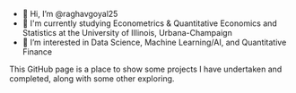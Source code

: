 - 👋 Hi, I’m @raghavgoyal25
- 🧐 I'm currently studying Econometrics & Quantitative Economics and Statistics at the University of Illinois, Urbana-Champaign
- 👀 I’m interested in Data Science, Machine Learning/AI, and Quantitative Finance

This GitHub page is a place to show some projects I have undertaken and completed, along with some other exploring.
